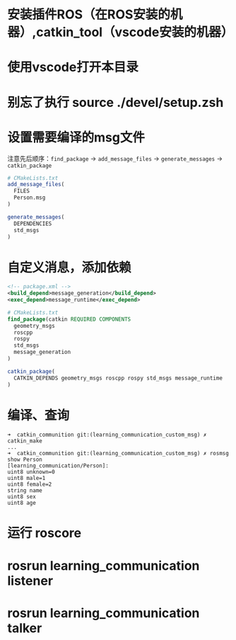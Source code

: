 # 安装插件ROS（在ROS安装的机器）,catkin_tool（vscode安装的机器）
# 使用vscode打开本目录
# 别忘了执行 source ./devel/setup.zsh

# 设置需要编译的msg文件
注意先后顺序：`find_package` -> `add_message_files` -> `generate_messages` -> `catkin_package`

```cmake
# CMakeLists.txt
add_message_files(
  FILES
  Person.msg
)

generate_messages(
  DEPENDENCIES
  std_msgs
)
```

# 自定义消息，添加依赖
```xml
<!-- package.xml -->
<build_depend>message_generation</build_depend>
<exec_depend>message_runtime</exec_depend>
```
```cmake
# CMakeLists.txt
find_package(catkin REQUIRED COMPONENTS
  geometry_msgs
  roscpp
  rospy
  std_msgs
  message_generation
)

catkin_package(
  CATKIN_DEPENDS geometry_msgs roscpp rospy std_msgs message_runtime
)
```

# 编译、查询
```shell
➜  catkin_communition git:(learning_communication_custom_msg) ✗ catkin_make
...
➜  catkin_communition git:(learning_communication_custom_msg) ✗ rosmsg show Person
[learning_communication/Person]:
uint8 unknown=0
uint8 male=1
uint8 female=2
string name
uint8 sex
uint8 age
```
# 运行 roscore
# rosrun learning_communication listener
# rosrun learning_communication talker